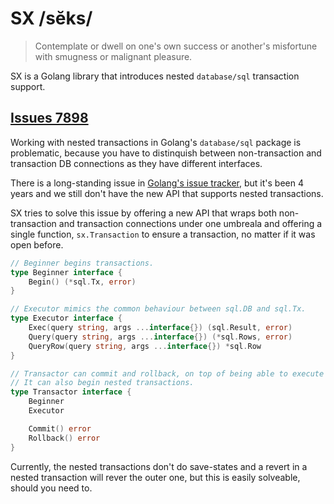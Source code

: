 # SX /sĕks/

> Contemplate or dwell on one's own success or another's misfortune with
> smugness or malignant pleasure.

SX is a Golang library that introduces nested `database/sql` transaction
support.

## [Issues 7898](https://github.com/golang/go/issues/7898)

Working with nested transactions in Golang's `database/sql` package is
problematic, because you have to distinquish between non-transaction and
transaction DB connections as they have different interfaces.

There is a long-standing issue in [Golang's issue tracker](https://github.com/golang/go/issues/7898),
but it's been 4 years and we still don't have the new API that supports nested
transactions.

SX tries to solve this issue by offering a new API that wraps both
non-transaction and transaction connections under one umbreala and offering a
single function, `sx.Transaction` to ensure a transaction, no matter if it was
open before.

```go
// Beginner begins transactions.
type Beginner interface {
	Begin() (*sql.Tx, error)
}

// Executor mimics the common behaviour between sql.DB and sql.Tx.
type Executor interface {
	Exec(query string, args ...interface{}) (sql.Result, error)
	Query(query string, args ...interface{}) (*sql.Rows, error)
	QueryRow(query string, args ...interface{}) *sql.Row
}

// Transactor can commit and rollback, on top of being able to execute queries.
// It can also begin nested transactions.
type Transactor interface {
	Beginner
	Executor

	Commit() error
	Rollback() error
}
```

Currently, the nested transactions don't do save-states and a revert in a
nested transaction will rever the outer one, but this is easily solveable,
should you need to.
